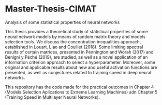 # Master-Thesis-CIMAT
Analysis of some statistical properties of neural networks

This thesis provides a theoretical study of statistical properties of some neural network models by means of random matrix theory and models selection tools. We discuss the concentration inequalities approach, established in Louart, Liao and Couillet (2018). Some limiting spectral results of certain matrices, presented in Pennington and Worah (2017) and Benigni y Péché (2019), are studied, as well as a novel application of an information criterion approach to select a hyperparameter. Moreover, some original and applicable results about new and useful activation functions are presented, as well as conjectures related to training speed in deep neural networks.

This repository has the code made for the practical outcomes in Chapter 4 (Models Selection Aplications to Extreme Learning Machines) adn Chapter 5 (Training Speed in Multilayer Neural Networks).
